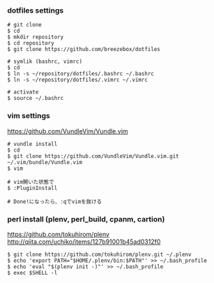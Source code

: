 ### dotfiles settings
```
# git clone
$ cd
$ mkdir repository
$ cd repository
$ git clone https://github.com/breezebox/dotfiles

# symlik (bashrc, vimrc) 
$ cd
$ ln -s ~/repository/dotfiles/.bashrc ~/.bashrc
$ ln -s ~/repository/dotfiles/.vimrc ~/.vimrc

# activate
$ source ~/.bashrc
```

### vim settings
https://github.com/VundleVim/Vundle.vim
```
# vundle install 
$ cd
$ git clone https://github.com/VundleVim/Vundle.vim.git ~/.vim/bundle/Vundle.vim
$ vim

# vim開いた状態で
$ :PluginInstall

# Done!になったら、:qでvimを抜ける
```

### perl install (plenv, perl_build, cpanm, cartion)
https://github.com/tokuhirom/plenv
http://qiita.com/uchiko/items/127b91001b45ad0312f0
```
$ git clone https://github.com/tokuhirom/plenv.git ~/.plenv
$ echo 'export PATH="$HOME/.plenv/bin:$PATH"' >> ~/.bash_profile
$ echo 'eval "$(plenv init -)"' >> ~/.bash_profile
$ exec $SHELL -l

```

### 


